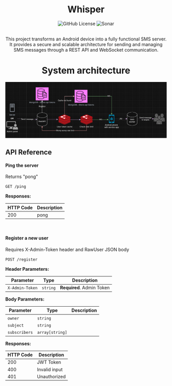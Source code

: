 <h1 align="center" style="display: flex; align-items: center; justify-content: center;">
   Whisper 
</h1>

<div align="center">
    <img alt="GitHub License" src="https://img.shields.io/github/license/IdanKoblik/whisper">
    <img alt="Sonar" src="https://sonarcloud.io/api/project_badges/measure?project=IdanKoblik_whisper&metric=security_rating&token=80a1e7fdd01c76f58138be77745de3116285aa66">
</div>

<br>

<p align="center">
   This project transforms an Android device into a fully functional SMS server.
   It provides a secure and scalable architecture for sending and managing SMS messages through a REST API and WebSocket communication.
</p>

<h1 align="center" style="display: flex; align-items: center; justify-content: center;">
   System architecture
</h1>

![SystemDesign](assets/arch.png)

## API Reference

#### Ping the server

Returns "pong"

```http
GET /ping
```


**Responses:**

| HTTP Code | Description |
| --------- | ----------- |
| 200       | pong        |
<br>

#### Register a new user

Requires X-Admin-Token header and RawUser JSON body

```http
POST /register
```


**Header Parameters:**

| Parameter       | Type     | Description               |
| --------------- | -------- | ------------------------- |
| `X-Admin-Token` | `string` | **Required**. Admin Token |

**Body Parameters:**

| Parameter     | Type            | Description |
| ------------- | --------------- | ----------- |
| `owner`       | `string`        |             |
| `subject`     | `string`        |             |
| `subscribers` | `array[string]` |             |

**Responses:**

| HTTP Code | Description   |
| --------- | ------------- |
| 200       | JWT Token     |
| 400       | Invalid input |
| 401       | Unauthorized  |
<br>
